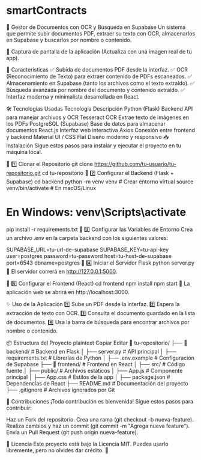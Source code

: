 # smartContracts

📂 Gestor de Documentos con OCR y Búsqueda en Supabase
Un sistema que permite subir documentos PDF, extraer su texto con OCR, almacenarlos en Supabase y buscarlos por nombre o contenido.


📌 Captura de pantalla de la aplicación (Actualiza con una imagen real de tu app).

🚀 Características
✅ Subida de documentos PDF desde la interfaz.
✅ OCR (Reconocimiento de Texto) para extraer contenido de PDFs escaneados.
✅ Almacenamiento en Supabase (tanto los archivos como el texto extraído).
✅ Búsqueda avanzada por nombre del documento y contenido extraído.
✅ Interfaz moderna y minimalista desarrollada en React.

🛠 Tecnologías Usadas
Tecnología	Descripción
Python (Flask)	Backend API para manejar archivos y OCR
Tesseract OCR	Extrae texto de imágenes en los PDFs
PostgreSQL (Supabase)	Base de datos para almacenar documentos
React.js	Interfaz web interactiva
Axios	Conexión entre frontend y backend
Material UI / CSS Flat	Diseño moderno y responsivo
📥 Instalación
Sigue estos pasos para instalar y ejecutar el proyecto en tu máquina local.

🔹 1️⃣ Clonar el Repositorio
git clone https://github.com/tu-usuario/tu-repositorio.git
cd tu-repositorio
🔹 2️⃣ Configurar el Backend (Flask + Supabase)
cd backend
python -m venv venv      # Crear entorno virtual
source venv/bin/activate # En macOS/Linux
# En Windows: venv\Scripts\activate
pip install -r requirements.txt
🔹 3️⃣ Configurar las Variables de Entorno
Crea un archivo .env en la carpeta backend con los siguientes valores:


SUPABASE_URL=tu-url-de-supabase
SUPABASE_KEY=tu-api-key
user=postgres
password=tu-password
host=tu-host-de-supabase
port=6543
dbname=postgres
🔹 4️⃣ Iniciar el Servidor Flask
python server.py
📌 El servidor correrá en http://127.0.0.1:5000.

🔹 5️⃣ Configurar el Frontend (React)
cd frontend
npm install
npm start
📌 La aplicación web se abrirá en http://localhost:3000.

✨ Uso de la Aplicación
1️⃣ Sube un PDF desde la interfaz.
2️⃣ Espera la extracción de texto con OCR.
3️⃣ Consulta el documento guardado en la lista de documentos.
4️⃣ Usa la barra de búsqueda para encontrar archivos por nombre o contenido.

📦 Estructura del Proyecto
plaintext
Copiar
Editar
📂 tu-repositorio/
 ├── 📂 backend/         # Backend en Flask
 │   ├── server.py       # API principal
 │   ├── requirements.txt # Librerías de Python
 │   ├── .env.example    # Configuración de Supabase
 ├── 📂 frontend/        # Frontend en React
 │   ├── src/            # Código fuente
 │   ├── public/         # Archivos estáticos
 │   ├── App.js          # Componente principal
 │   ├── App.css         # Estilos de la app
 │   ├── package.json    # Dependencias de React
 ├── README.md           # Documentación del proyecto
 ├── .gitignore          # Archivos ignorados por Git

 
🤝 Contribuciones
¡Toda contribución es bienvenida! Sigue estos pasos para contribuir:

Haz un Fork del repositorio.
Crea una rama (git checkout -b nueva-feature).
Realiza cambios y haz un commit (git commit -m "Agrega nueva feature").
Envía un Pull Request (git push origin nueva-feature).


📄 Licencia
Este proyecto está bajo la Licencia MIT. Puedes usarlo libremente, pero no olvides dar crédito. 📜

